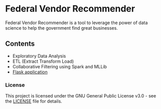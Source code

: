 # Federal Vendor Recommender

Federal Vendor Recommender is a tool to leverage the power of data science to help the government find great businesses.

## Contents
- Exploratory Data Analysis
- ETL (Extract Transform Load)
- Collaborative Filtering using Spark and MLLib
- [Flask application](https://fiery-set-171213.appspot.com)

### License

This project is licensed under the GNU General Public License v3.0 - see the [LICENSE](LICENSE) file for details.
